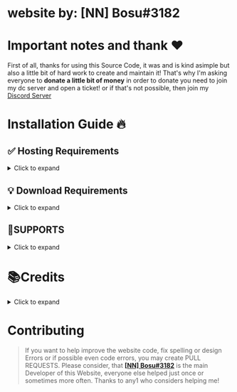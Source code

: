 # website by: [NN] Bosu#3182

# Important notes and thank ❤️
First of all, thanks for using this Source Code, it was and is kind asimple but also a little bit of hard work to create and maintain it!
That's why I'm asking everyone to **donate a little bit of money** in order to donate you need to join my dc server and open a ticket! or if that's not possible, then join my [Discord Server](https://discord.gg/49BFrMhys5)


# Installation Guide 🔥

## ✅ Hosting Requirements

<details>
  <summary>Click to expand</summary>

  * [php](https://www.php.net/) version 8.1 or higher, I recommend the latest **STABLE** version
  * In order to connect the website for a test, I recommend using [XAMPP](https://xampp-windows.en.softonic.com/download) I recommend the latest version
  * But if you have a another web hosting and you wan't to host it by ur self you could also do that! I recommend hosting on [Namecheap](https://www.namecheap.com/) 

</details>

## 💡 Download Requirements

<details>
  <summary>Click to expand</summary>
 
  1. Download the [Source Code](https://github.com/NNBosu/php-website.git)
     * Either by: `git clone https://github.com/NNBosu/php-website.git`
     * Or by downloading it as a zip from the releases tab or a branch.
  
</details>

## 💜SUPPORTS
<details>
  <summary>Click to expand</summary>

> You can always support us by joining our support servers!

[⚡ᴅʀᴇᴀᴍ ᴄᴏᴍᴍᴜɴɪᴛʏ](https://discord.gg/49BFrMhys5)
| [⚡kwayservices](https://discord.gg/49BFrMhys5)
| [⚡Steam Report Bot & medal boosting™](https://discord.gg/sHnfeBK9WF)
| [⚡DECΩDERS™](https://discord.gg/3mhb4XNYw2)
</details>

# 📚Credits
<details>
  <summary>Click to expand</summary>

> If you consider using this website, make sure to credit me!
> Example: `Website Coded by [NN] Bosu#3182](https://discord.gg/49BFrMhys5) but modified by [modifier/your Name](https://discord.gg/)`
</details>

# Contributing

> If you want to help improve the website code, fix spelling or design Errors or if possible even code errors, you may create PULL REQUESTS.
> Please consider, that [**[NN] Bosu#3182**](https://github.com/NNBosu) is the main Developer of this Website, everyone else helped just once or sometimes more often.
> Thanks to any1 who considers helping me!
